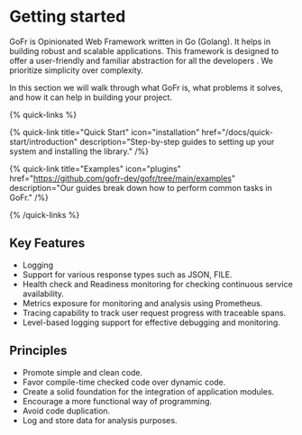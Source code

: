 # Getting started

GoFr is Opinionated Web Framework written in Go (Golang). It helps in building robust and scalable applications. This framework is designed to offer a user-friendly and familiar abstraction for all the developers . We prioritize simplicity over complexity.

In this section we will walk through what GoFr is, what problems it solves, and how it can help in building your project.

{% quick-links %}

{% quick-link title="Quick Start" icon="installation" href="/docs/quick-start/introduction" description="Step-by-step guides to setting up your system and installing the library." /%}

{% quick-link title="Examples" icon="plugins" href="https://github.com/gofr-dev/gofr/tree/main/examples" description="Our guides break down how to perform common tasks in GoFr." /%}

{% /quick-links %}

## Key Features

- Logging
- Support for various response types such as JSON, FILE.
- Health check and Readiness monitoring for checking continuous service availability.
- Metrics exposure for monitoring and analysis using Prometheus.
- Tracing capability to track user request progress with traceable spans.
- Level-based logging support for effective debugging and monitoring.

## Principles

- Promote simple and clean code.
- Favor compile-time checked code over dynamic code.
- Create a solid foundation for the integration of application modules.
- Encourage a more functional way of programming.
- Avoid code duplication.
- Log and store data for analysis purposes.
